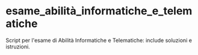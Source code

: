 # esame_abilità_informatiche_e_telematiche
Script per l'esame di Abilità Informatiche e Telematiche: include soluzioni e istruzioni.
